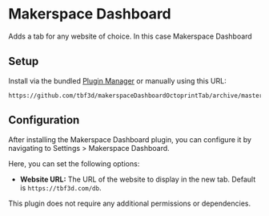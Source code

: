 # Makerspace Dashboard

Adds a tab for any website of choice. In this case Makerspace Dashboard

## Setup

Install via the bundled [Plugin Manager](https://docs.octoprint.org/en/master/bundledplugins/pluginmanager.html)
or manually using this URL:

    https://github.com/tbf3d/makerspaceDashboardOctoprintTab/archive/master.zip

## Configuration

After installing the Makerspace Dashboard plugin, you can configure it by navigating to Settings > Makerspace Dashboard.

Here, you can set the following options:

- **Website URL:** The URL of the website to display in the new tab. Default is `https://tbf3d.com/db`.

This plugin does not require any additional permissions or dependencies.
